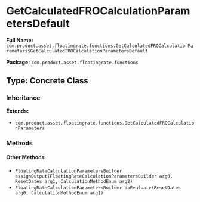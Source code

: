 # GetCalculatedFROCalculationParametersDefault

**Full Name:** `cdm.product.asset.floatingrate.functions.GetCalculatedFROCalculationParameters$GetCalculatedFROCalculationParametersDefault`

**Package:** `cdm.product.asset.floatingrate.functions`

## Type: Concrete Class

### Inheritance

**Extends:**
- `cdm.product.asset.floatingrate.functions.GetCalculatedFROCalculationParameters`

### Methods

#### Other Methods

- `FloatingRateCalculationParametersBuilder assignOutput(FloatingRateCalculationParametersBuilder arg0, ResetDates arg1, CalculationMethodEnum arg2)`
- `FloatingRateCalculationParametersBuilder doEvaluate(ResetDates arg0, CalculationMethodEnum arg1)`


